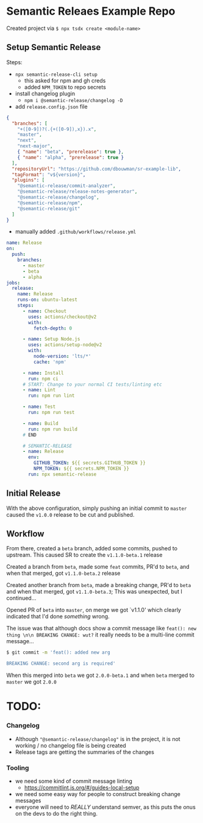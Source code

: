 # Semantic Releaes Example Repo

Created project via `$ npx tsdx create <module-name>`

## Setup Semantic Release

Steps:

- `npx semantic-release-cli setup`
  - this asked for npm and gh creds
  - added `NPM_TOKEN` to repo secrets
- install changelog plugin
  - `npm i @semantic-release/changelog -D`
- add `release.config.json` file

```json
{
  "branches": [
    "+([0-9])?(.{+([0-9]),x}).x",
    "master",
    "next",
    "next-major",
    { "name": "beta", "prerelease": true },
    { "name": "alpha", "prerelease": true }
  ],
  "repositoryUrl": "https://github.com/dbouwman/sr-example-lib",
  "tagFormat": "v${version}",
  "plugins": [
    "@semantic-release/commit-analyzer",
    "@semantic-release/release-notes-generator",
    "@semantic-release/changelog",
    "@semantic-release/npm",
    "@semantic-release/git"
  ]
}
```

- manually added `.github/workflows/release.yml`

```yml
name: Release
on:
  push:
    branches:
      - master
      - beta
      - alpha
jobs:
  release:
    name: Release
    runs-on: ubuntu-latest
    steps:
      - name: Checkout
        uses: actions/checkout@v2
        with:
          fetch-depth: 0

      - name: Setup Node.js
        uses: actions/setup-node@v2
        with:
          node-version: 'lts/*'
          cache: 'npm'

      - name: Install
        run: npm ci
      # START: Change to your normal CI tests/linting etc
      - name: Lint
        run: npm run lint

      - name: Test
        run: npm run test

      - name: Build
        run: npm run build
      # END

      # SEMANTIC-RELEASE
      - name: Release
        env:
          GITHUB_TOKEN: ${{ secrets.GITHUB_TOKEN }}
          NPM_TOKEN: ${{ secrets.NPM_TOKEN }}
        run: npx semantic-release
```

## Initial Release

With the above configuration, simply pushing an initial commit to `master` caused the `v1.0.0` release to be cut and published.

## Workflow

From there, created a `beta` branch, added some commits, pushed to upstream. This caused SR to create the `v1.1.0-beta.1` release

Created a branch from `beta`, made some `feat` commits, PR'd to `beta`, and when that merged, got `v1.1.0-beta.2` release

Created another branch from `beta`, made a breaking change, PR'd to `beta` and when that merged, got `v1.1.0-beta.3`; This was unexpected, but I continued...

Opened PR of `beta` into `master`, on merge we got `v1.1.0' which clearly indicated that I'd done _something_ wrong.

The issue was that although docs show a commit message like `feat(): new thing \n\n BREAKING CHANGE: wut?` it really needs to be a multi-line commit message...

```sh
$ git commit -m 'feat(): added new arg

BREAKING CHANGE: second arg is required'
```

When this merged into `beta` we got `2.0.0-beta.1` and when `beta` merged to `master` we got `2.0.0`

# TODO:

### Changelog

- Although `"@semantic-release/changelog"` is in the project, it is not working / no changelog file is being created
- Release tags are getting the summaries of the changes

### Tooling

- we need some kind of commit message linting
  - https://commitlint.js.org/#/guides-local-setup
- we need some easy way for people to construct breaking change messages
- everyone will need to _REALLY_ understand semver, as this puts the onus on the devs to do the right thing.
